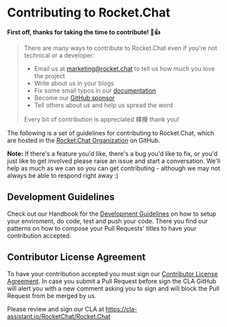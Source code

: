 # Contributing to Rocket.Chat

**First off, thanks for taking the time to contribute! :tada::+1:**

> There are many ways to contribute to Rocket.Chat even if you're not technical or a developer:
>
> * Email us at marketing@rocket.chat to tell us how much you love the project
> * Write about us in your blogs
> * Fix some small typos in our [documentation](https://docs.rocket.chat/contributing)
> * Become our [GitHub sponsor](https://github.com/sponsors/RocketChat)
> * Tell others about us and help us spread the word
>
> Every bit of contribution is appreciated 粿櫟 thank you!

The following is a set of guidelines for contributing to Rocket.Chat, which are hosted in the [Rocket.Chat Organization](https://github.com/RocketChat) on GitHub.

__Note:__ If there's a feature you'd like, there's a bug you'd like to fix, or you'd just like to get involved please raise an issue and start a conversation. We'll help as much as we can so you can get contributing - although we may not always be able to respond right away :)

## Development Guidelines

Check out our Handbook for the [Development Guidelines](https://handbook.rocket.chat/product/development/development-guidelines) on how to setup your enviroment, do code, test and push your code. There you find our patterns on how to compose your Pull Requests' titles to have your contribution accepted.

## Contributor License Agreement

To have your contribution accepted you must sign our [Contributor License Agreement](https://cla-assistant.io/RocketChat/Rocket.Chat). In case you submit a Pull Request before sign the CLA GitHub will alert you with a new comment asking you to sign and will block the Pull Request from be merged by us.

Please review and sign our CLA at https://cla-assistant.io/RocketChat/Rocket.Chat
